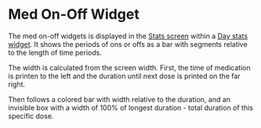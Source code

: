 # Med On-Off Widget

The med on-off widgets is displayed in the [Stats screen](../screens/stats_screen.md) within a [Day stats widget](./day_stats_widget.md). It shows the periods of ons or offs as a bar with segments relative to the length of time periods.

The width is calculated from the screen width.
First, the time of medication is printen to the left and the duration until next dose is printed on the far right.

Then follows a colored bar with width relative to the duration, and an invisible box with a width of 100% of longest duration - total duration of this specific dose.